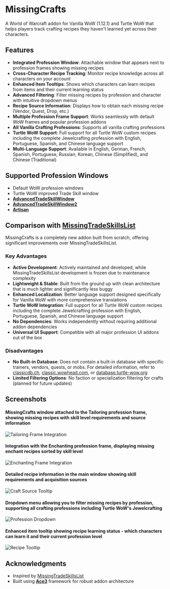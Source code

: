 # MissingCrafts

A World of Warcraft addon for Vanilla WoW (1.12.1) and Turtle WoW that helps players track crafting recipes they haven't learned yet across their characters.

## Features

- **Integrated Profession Window**: Attachable window that appears next to profession frames showing missing recipes
- **Cross-Character Recipe Tracking**: Monitor recipe knowledge across all characters on your account
- **Enhanced Item Tooltips**: Shows which characters can learn recipes from items and their current learning status
- **Advanced Filtering**: Filter missing recipes by profession and character with intuitive dropdown menus
- **Recipe Source Information**: Displays how to obtain each missing recipe (Vendor, Quest, Drop, etc.)
- **Multiple Profession Frame Support**: Works seamlessly with default WoW frames and popular profession addons
- **All Vanilla Crafting Professions**: Supports all vanilla crafting professions
- **Turtle WoW Support**: Full support for all Turtle WoW custom recipes including the complete Jewelcrafting profession with English, Portuguese, Spanish, and Chinese language support
- **Multi-Language Support**: Available in English, German, French, Spanish, Portuguese, Russian, Korean, Chinese (Simplified), and Chinese (Traditional)

## Supported Profession Windows

- Default WoW profession windows
- Turtle WoW improved Trade Skill window
- [**AdvancedTradeSkillWindow**](https://github.com/laytya/AdvancedTradeSkillWindow-vanilla)
- [**AdvancedTradeSkillWindow2**](https://github.com/Shellyoung/AdvancedTradeSkillWindow2)
- [**Artisan**](https://github.com/Otari98/Artisan)

## Comparison with [MissingTradeSkillsList](https://github.com/refaim/MissingTradeSkillsList)

MissingCrafts is a completely new addon built from scratch, offering significant improvements over MissingTradeSkillsList.

### Key Advantages
- **Active Development**: Actively maintained and developed, while MissingTradeSkillsList development is frozen due to maintenance complexity
- **Lightweight & Stable**: Built from the ground up with clean architecture that is much lighter and significantly less buggy
- **Enhanced Localization**: Better language support designed specifically for Vanilla WoW with more comprehensive translations
- **Turtle WoW Integration**: Full support for all Turtle WoW custom recipes including the complete Jewelcrafting profession with English, Portuguese, Spanish, and Chinese language support
- **No Dependencies**: Works independently without requiring additional addon dependencies
- **Universal UI Support**: Compatible with all major profession UI addons out of the box

### Disadvantages
- **No Built-in Database**: Does not contain a built-in database with specific trainers, vendors, quests, or mobs. For detailed information, refer to [classicdb.ch](https://classicdb.ch), [classic.wowhead.com](https://classic.wowhead.com), or [database.turtle-wow.org](https://database.turtle-wow.org)
- **Limited Filtering Options**: No faction or specialization filtering for crafts (planned for future updates)

## Screenshots

#### MissingCrafts window attached to the Tailoring profession frame, showing missing recipes with skill level requirements and source information
![Tailoring Frame Integration](screenshots/TurtleWoW_WithTailoringFrame.jpg)

#### Integration with the Enchanting profession frame, displaying missing enchant recipes sorted by skill level
![Enchanting Frame Integration](screenshots/TurtleWoW_WithEnchantingFrame.jpg)

#### Detailed recipe information in the main window showing skill requirements and acquisition sources
![Craft Source Tooltip](screenshots/CraftSourceTooltip.jpg)

#### Dropdown menu allowing you to filter missing recipes by profession, supporting all crafting professions including Turtle WoW's Jewelcrafting
![Profession Dropdown](screenshots/ProfessionDropdown.jpg)

#### Enhanced item tooltip showing recipe learning status - which characters can learn it and their current profession level
![Recipe Tooltip](screenshots/RecipeTooltip.jpg)

## Acknowledgments
- Inspired by [MissingTradeSkillsList](https://github.com/refaim/MissingTradeSkillsList)
- Built using [**Ace3**](https://github.com/laytya/Ace3v) framework for robust addon architecture
